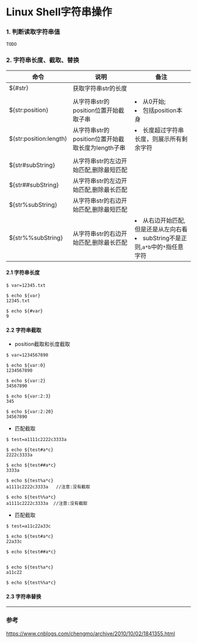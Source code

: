 Linux Shell字符串操作
===

### 1. 判断读取字符串值
`
TODO
`

### 2. 字符串长度、截取、替换

|命令|说明|备注|
|---|---|---|
|${#str}|获取字符串str的长度| |
| | | |
|${str:position}|从字符串str的position位置开始截取子串|<li>从0开始;</li> <li>包括position本身</li>|
|$(str:position:length)|从字符串str的position位置开始截取长度为length子串|<li>长度超过字符串长度，则展示所有剩余字符</li>|
| | | |
|${str#subString}|从字符串str的左边开始匹配,删除最短匹配||
|${str##subString}|从字符串str的左边开始匹配,删除最长匹配||
|${str%subString}|从字符串str的右边开始匹配,删除最短匹配||
|${str%%subString}|从字符串str的右边开始匹配,删除最长匹配|<li>从右边开始匹配,但是还是从左向右看</li><li>subString不是正则,`a*b`中的`*`指任意字符</li>|


#### 2.1 字符串长度
```
$ var=12345.txt

$ echo ${var}
12345.txt

$ echo ${#var}
9
```

#### 2.2 字符串截取
- position截取和长度截取
```
$ var=1234567890

$ echo ${var:0}
1234567890

$ echo ${var:2}
34567890

$ echo ${var:2:3}
345

$ echo ${var:2:20}
34567890
```

- 匹配截取
```
$ test=a1111c2222c3333a

$ echo ${test#a*c}
2222c3333a

$ echo ${test##a*c}
3333a

$ echo ${test%a*c}
a1111c2222c3333a   //注意:没有截取

$ echo ${test%%a*c}
a1111c2222c3333a  //注意:没有截取
```

- 匹配截取
```
$ test=a11c22a33c

$ echo ${test#a*c}
22a33c

$ echo ${test##a*c}


$ echo ${test%a*c}
a11c22

$ echo ${test%%a*c}
```

#### 2.3 字符串替换


---
### 参考
https://www.cnblogs.com/chengmo/archive/2010/10/02/1841355.html
